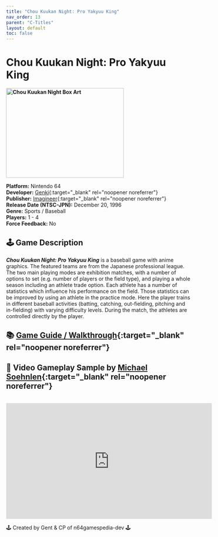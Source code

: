 ```yaml
---
title: "Chou Kuukan Night: Pro Yakyuu King"
nav_order: 13
parent: "C-Titles"
layout: default
toc: false
---
```


# Chou Kuukan Night: Pro Yakyuu King
<b>
<img src="https://images.launchbox-app.com/0498cf22-cba0-4556-ba72-b0c8eaa8c4f3.png" alt="Chou Kuukan Night Box Art" width="320" height="244" />
</b>

**Platform:** Nintendo 64  
**Developer:** [Genki](https://en.wikipedia.org/wiki/Genki_(company)){:target="_blank" rel="noopener noreferrer"}  
**Publisher:** [Imagineer](https://en.wikipedia.org/wiki/Imagineer_(Japanese_company)){:target="_blank" rel="noopener noreferrer"}  
**Release Date (NTSC-JPN):** December 20, 1996  
**Genre:** Sports / Baseball  
**Players:** 1 - 4  
**Force Feedback:** No

## 🕹️ Game Description
<em><strong>Chou Kuukan Night: Pro Yakyuu King</strong></em> is a baseball game with anime graphics. The featured teams are from the Japanese professional league. The two main playing modes are exhibition matches, with a number of options to set (e.g. number of players or the field type), and playing a whole season including an athlete trade option. Each athlete has a number of statistics which influence his performance on the field. Those statistics can be improved by using an athlete in the practice mode. Here the player trains in different baseball activities (batting, catching, out-fielding, pitching and in-fielding) with varying difficulty levels. During the match, the athletes are controlled directly by the player.

## 📚 [Game Guide / Walkthrough](https://gamefaqs.gamespot.com/n64/574506-chou-kuukan-night-pro-yakyuu-king/faqs/79007){:target="_blank" rel="noopener noreferrer"}

## 🎥 Video Gameplay Sample by [Michael Soehnlen](https://www.youtube.com/channel/UCm4Xoi4Vog0OE_1y-a9d_cg){:target="_blank" rel="noopener noreferrer"}  
<br />
<iframe width="560" height="315" src="https://www.youtube.com/embed/d4XxWtBerbI" title="YouTube video player" frameborder="0" allowfullscreen></iframe>

🕹️ Created by Gent & CP of n64gamespedia-dev 🕹️

<!-- Vault Format: n64gamespedia-dev -->
<!-- Protocol Source: _vault-specs/format-protocol.md -->
